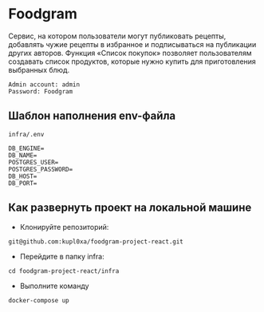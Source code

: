 # Foodgram

Сервис, на котором пользователи могут публиковать рецепты, добавлять чужие рецепты в избранное и подписываться на публикации других авторов. Функция «Список покупок» позволяет пользователям создавать список продуктов, которые нужно купить для приготовления выбранных блюд. 

```
Admin account: admin
Password: Foodgram
```

## Шаблон наполнения env-файла
```
infra/.env

DB_ENGINE=
DB_NAME=
POSTGRES_USER=
POSTGRES_PASSWORD=
DB_HOST=
DB_PORT=
```

## Как развернуть проект на локальной машине
- Клонируйте репозиторий:
```
git@github.com:kupl0xa/foodgram-project-react.git
```
- Перейдите в папку infra:
```
cd foodgram-project-react/infra
```
- Выполните команду
```
docker-compose up
```